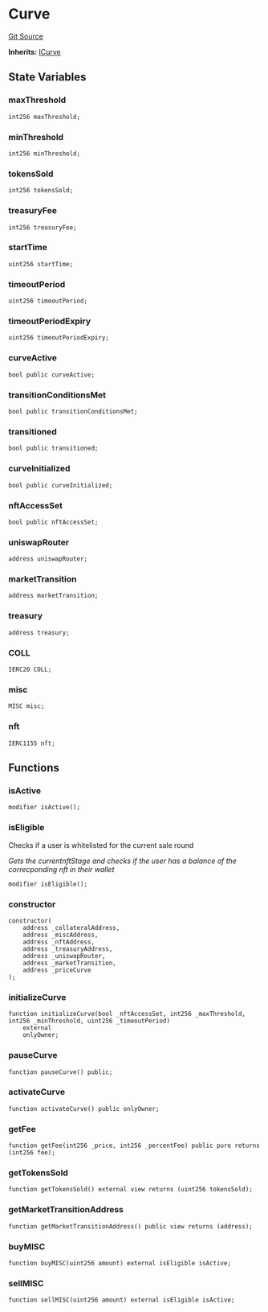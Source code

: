 # Curve
[Git Source](https://github.com/TamaraRingas/Misc-Bonding-Curves/blob/ff25700444f7f4c67d29f4a0a36244531dce36c7/src/contracts/Curve.sol)

**Inherits:**
[ICurve](/src/interfaces/ICurve.sol/interface.ICurve.md)


## State Variables
### maxThreshold

```solidity
int256 maxThreshold;
```


### minThreshold

```solidity
int256 minThreshold;
```


### tokensSold

```solidity
int256 tokensSold;
```


### treasuryFee

```solidity
int256 treasuryFee;
```


### startTime

```solidity
uint256 startTime;
```


### timeoutPeriod

```solidity
uint256 timeoutPeriod;
```


### timeoutPeriodExpiry

```solidity
uint256 timeoutPeriodExpiry;
```


### curveActive

```solidity
bool public curveActive;
```


### transitionConditionsMet

```solidity
bool public transitionConditionsMet;
```


### transitioned

```solidity
bool public transitioned;
```


### curveInitialized

```solidity
bool public curveInitialized;
```


### nftAccessSet

```solidity
bool public nftAccessSet;
```


### uniswapRouter

```solidity
address uniswapRouter;
```


### marketTransition

```solidity
address marketTransition;
```


### treasury

```solidity
address treasury;
```


### COLL

```solidity
IERC20 COLL;
```


### misc

```solidity
MISC misc;
```


### nft

```solidity
IERC1155 nft;
```


## Functions
### isActive


```solidity
modifier isActive();
```

### isEligible

Checks if a user is whitelisted for the current sale round

*Gets the currentnftStage and checks if the user has a balance of the correcponding nft in their wallet*


```solidity
modifier isEligible();
```

### constructor


```solidity
constructor(
    address _collateralAddress,
    address _miscAddress,
    address _nftAddress,
    address _treasuryAddress,
    address _uniswapRouter,
    address _marketTransition,
    address _priceCurve
);
```

### initializeCurve


```solidity
function initializeCurve(bool _nftAccessSet, int256 _maxThreshold, int256 _minThreshold, uint256 _timeoutPeriod)
    external
    onlyOwner;
```

### pauseCurve


```solidity
function pauseCurve() public;
```

### activateCurve


```solidity
function activateCurve() public onlyOwner;
```

### getFee


```solidity
function getFee(int256 _price, int256 _percentFee) public pure returns (int256 fee);
```

### getTokensSold


```solidity
function getTokensSold() external view returns (uint256 tokensSold);
```

### getMarketTransitionAddress


```solidity
function getMarketTransitionAddress() public view returns (address);
```

### buyMISC


```solidity
function buyMISC(uint256 amount) external isEligible isActive;
```

### sellMISC


```solidity
function sellMISC(uint256 amount) external isEligible isActive;
```


